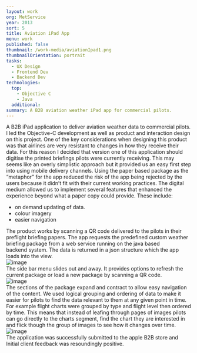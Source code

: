 ```yaml
---
layout: work
org: MetService
year: 2013
sort: 5
title: Aviation iPad App
menu: work
published: false
thumbnail: /work-media/aviationIpad1.png
thumbnailOrientation: portrait
tasks:
  - UX Design
  - Frontend Dev
  - Backend Dev
technologies:
  top:
    - Objective C
    - Java
  additional:
summary: A B2B aviation weather iPad app for commercial pilots.
---
```


<div></div>
<jc-card>
    A B2B iPad application to deliver aviation weather data to commercial pilots. I led the
    Objective-C development as well as product and interaction design on this project.
</jc-card>
<jc-card title="The design concept" :heading-level="3">
    One of the key considerations when designing this product was that airlines are very
    resistant to changes in how they receive their data. For this reason I decided that version one of this application
    should digitise the printed briefings pilots were currently receiving. This may seems like an overly simplistic
    approach but it provided us an easy first step into using mobile delivery channels. 
</jc-card>
<jc-card>
    Using the paper based package as
    the &ldquo;metaphor&rdquo; for the app reduced the risk of the app being rejected by the users because it didn&rsquo;t
    fit with their current working practices. The digital medium allowed us to implement several features that enhanced
    the experience beyond what a paper copy could provide. These include:
    <ul>
        <li>on demand updating of data.</li>
        <li>colour imagery</li>
        <li>easier navigation</li>
    </ul>
</jc-card>
<jc-card title="The finished product" :heading-level="3">
    The product works by scanning a QR code delivered to the pilots
    in their preflight briefing papers. The app requests the predefined custom weather briefing package from a web
    service running on the java based backend system. The data is returned in a json structure which the app loads into
    the view.
</jc-card> 
<jc-card>    
    <div class="picture-container md">
        <img class="post-image" alt="image" src="/work-media/aviationIpad1.png"/>
    </div>
</jc-card> 
<jc-card>
    The side bar menu slides out and away. 
    It provides options to refresh the current package or 
    load a new package by scanning a QR code.
</jc-card> 
<jc-card>    
    <div class="picture-container md">
        <img class="post-image" alt="image" src="/work-media/aviationIpad2.png"/>
    </div>
</jc-card>
<jc-card>
    The sections of the package expand and contract to allow easy navigation of the content. We used logical
    grouping and ordering of data to make it easier for pilots to find the data relevant to them at any given point in
    time. 
</jc-card>
<jc-card>
    For example flight charts were grouped by type and flight level then ordered by time. This means that instead
    of leafing through pages of images pilots can go directly to the charts segment, find the chart they are interested
    in and flick though the group of images to see how it changes over time.
</jc-card>
<jc-card>
<div class="picture-container md">
    <img class="post-image" alt="image" src="/work-media/aviationIpad3.png"/>
</div>
</jc-card>
<jc-card>
    The application was successfully submitted to the apple B2B store and Initial client feedback was resoundingly
    positive. 
</jc-card>
